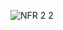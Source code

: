 ![NFR 2 2](https://github.com/oleksandrblazhko/ai-213-hrushov/assets/101941157/de3b559d-10fa-4062-a175-70d31b3f8927)
